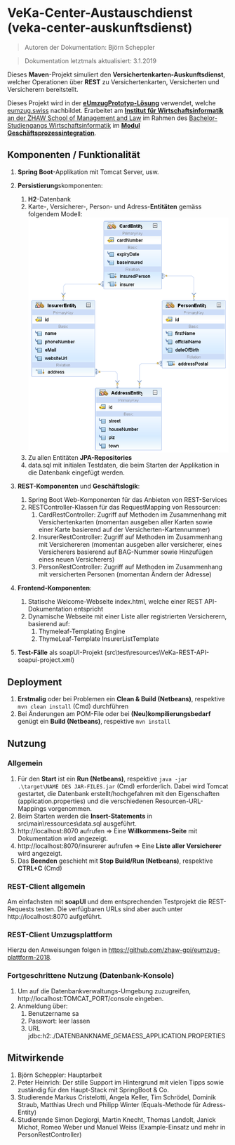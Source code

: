 # VeKa-Center-Austauschdienst (veka-center-auskunftsdienst)

> Autoren der Dokumentation: Björn Scheppler

> Dokumentation letztmals aktualisiert: 3.1.2019

Dieses **Maven**-Projekt simuliert den **Versichertenkarten-Auskunftsdienst**, welcher Operationen über **REST** zu Versichertenkarten, Versicherten und Versicherern bereitstellt.

Dieses Projekt wird in der [**eUmzugPrototyp-Lösung**](https://github.com/zhaw-gpi/eumzug-plattform-2018) verwendet, welche [eumzug.swiss](https://www.eumzug.swiss) nachbildet. Erarbeitet am [**Institut für Wirtschaftsinformatik** an der ZHAW School of Management and Law](http://www.zhaw.ch/iwi) im Rahmen des [Bachelor-Studiengangs Wirtschaftsinformatik](https://www.zhaw.ch/de/sml/studium/bachelor/wirtschaftsinformatik/) im [**Modul Geschäftsprozessintegration**](https://modulmanagement.sml.zhaw.ch/StaticModDescAblage/Modulbeschreibung_w.BA.XX.2GPI-WIN.XX.pdf).

## Komponenten / Funktionalität
1. **Spring Boot**-Applikation mit Tomcat Server, usw.
2. **Persistierung**skomponenten:
    1. **H2**-Datenbank
    2. Karte-, Versicherer-, Person- und Adress-**Entitäten** gemäss folgendem Modell:
![Klassendiagramm](src/docs/images/Class_Diagram.png "Klassendigramm")
    3. Zu allen Entitäten **JPA-Repositories**
    4. data.sql mit initialen Testdaten, die beim Starten der Applikation in die Datenbank eingefügt werden.
3. **REST-Komponenten** und **Geschäftslogik**:
    1. Spring Boot Web-Komponenten für das Anbieten von REST-Services
    2. RESTController-Klassen für das RequestMapping von Ressourcen:
        1. CardRestController: Zugriff auf Methoden im Zusammenhang mit Versichertenkarten (momentan ausgeben aller Karten sowie einer Karte basierend auf der Versicherten-Kartennummer)
        2. InsurerRestController: Zugriff auf Methoden im Zusammenhang mit Versichereren (momentan ausgeben aller versicherer, eines Versicherers basierend auf BAG-Nummer sowie Hinzufügen eines neuen Versicherers)
        3. PersonRestController: Zugriff auf Methoden im Zusammenhang mit versicherten Personen (momentan Ändern der Adresse)
4. **Frontend-Komponenten**:
    1. Statische Welcome-Webseite index.html, welche einer REST API-Dokumentation entspricht
    2. Dynamische Webseite mit einer Liste aller registrierten Versicherern, basierend auf:
        1. Thymeleaf-Templating Engine
        2. ThymeLeaf-Template InsurerListTemplate

5. **Test-Fälle** als soapUI-Projekt (src\test\resources\VeKa-REST-API-soapui-project.xml)

## Deployment
1. **Erstmalig** oder bei Problemen ein **Clean & Build (Netbeans)**, respektive `mvn clean install` (Cmd) durchführen
2. Bei Änderungen am POM-File oder bei **(Neu)kompilierungsbedarf** genügt ein **Build (Netbeans)**, respektive `mvn install`

## Nutzung
### Allgemein
1. Für den **Start** ist ein **Run (Netbeans)**, respektive `java -jar .\target\NAME DES JAR-FILES.jar` (Cmd) erforderlich. Dabei wird Tomcat gestartet, die Datenbank erstellt/hochgefahren mit den Eigenschaften (application.properties) und die verschiedenen Resourcen-URL-Mappings vorgenommen.
2. Beim Starten werden die **Insert-Statements** in src\main\ressources\data.sql ausgeführt.
3. http://localhost:8070 aufrufen => Eine **Willkommens-Seite** mit Dokumentation wird angezeigt.
4. http://localhost:8070/insurerer aufrufen => Eine **Liste aller Versicherer** wird angezeigt.
5. Das **Beenden** geschieht mit **Stop Build/Run (Netbeans)**, respektive **CTRL+C** (Cmd)

### REST-Client allgemein
Am einfachsten mit **soapUI** und dem entsprechenden Testprojekt die REST-Requests testen. Die verfügbaren URLs sind aber auch unter http://localhost:8070 aufgeführt.

### REST-Client Umzugsplattform
Hierzu den Anweisungen folgen in https://github.com/zhaw-gpi/eumzug-plattform-2018.

### Fortgeschrittene Nutzung (Datenbank-Konsole)
1. Um auf die Datenbankverwaltungs-Umgebung zuzugreifen, http://localhost:TOMCAT_PORT/console eingeben.
2. Anmeldung über:
    1. Benutzername sa
    2. Passwort: leer lassen
    3. URL jdbc:h2:./DATENBANKNAME_GEMAESS_APPLICATION.PROPERTIES

## Mitwirkende
1. Björn Scheppler: Hauptarbeit
2. Peter Heinrich: Der stille Support im Hintergrund mit vielen Tipps sowie zuständig
für den Haupt-Stack mit SpringBoot & Co.
3. Studierende Markus Cristelotti, Angela Keller, Tim Schrödel, Dominik Straub, Matthias Urech und Philipp Winter (Equals-Methode für Adress-Entity)
4. Studierende Simon Degiorgi, Martin Knecht, Thomas Landolt, Janick Michot, Romeo Weber und Manuel Weiss (Example-Einsatz und mehr in PersonRestController)
